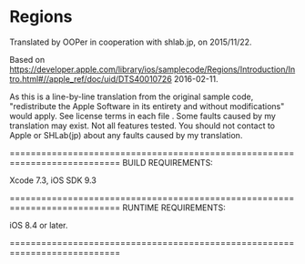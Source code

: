 # Regions

Translated by OOPer in cooperation with shlab.jp, on 2015/11/22.

Based on
<https://developer.apple.com/library/ios/samplecode/Regions/Introduction/Intro.html#//apple_ref/doc/uid/DTS40010726>
2016-02-11.

As this is a line-by-line translation from the original sample code, "redistribute the Apple Software in its entirety and without modifications" would apply. See license terms in each file .
Some faults caused by my translation may exist. Not all features tested.
You should not contact to Apple or SHLab(jp) about any faults caused by my translation.

===========================================================================
BUILD REQUIREMENTS:

Xcode 7.3, iOS SDK 9.3

===========================================================================
RUNTIME REQUIREMENTS:

iOS 8.4 or later.

===========================================================================
